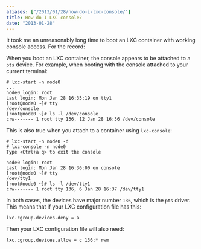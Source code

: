 ```yaml
---
aliases: ["/2013/01/28/how-do-i-lxc-console/"]
title: How do I LXC console?
date: "2013-01-28"
---
```


It took me an unreasonably long time to boot an LXC container with
working console access.  For the record:

When you boot an LXC container, the console appears to be attached to
a `pts` device.  For example, when booting with the console attached to
your current terminal:

    # lxc-start -n node0
    ...
    node0 login: root
    Last login: Mon Jan 28 16:35:19 on tty1
    [root@node0 ~]# tty
    /dev/console
    [root@node0 ~]# ls -l /dev/console
    crw------- 1 root tty 136, 12 Jan 28 16:36 /dev/console

This is also true when you attach to a container using `lxc-console`:

    # lxc-start -n node0 -d
    # lxc-console -n node0
    Type <Ctrl+a q> to exit the console

    node0 login: root
    Last login: Mon Jan 28 16:36:00 on console
    [root@node0 ~]# tty
    /dev/tty1
    [root@node0 ~]# ls -l /dev/tty1
    crw------- 1 root tty 136, 6 Jan 28 16:37 /dev/tty1

In both cases, the devices have major number `136`, which is the `pts`
driver.  This means that if your LXC configuration file has this:

    lxc.cgroup.devices.deny = a

Then your LXC configuration file will also need:

    lxc.cgroup.devices.allow = c 136:* rwm

